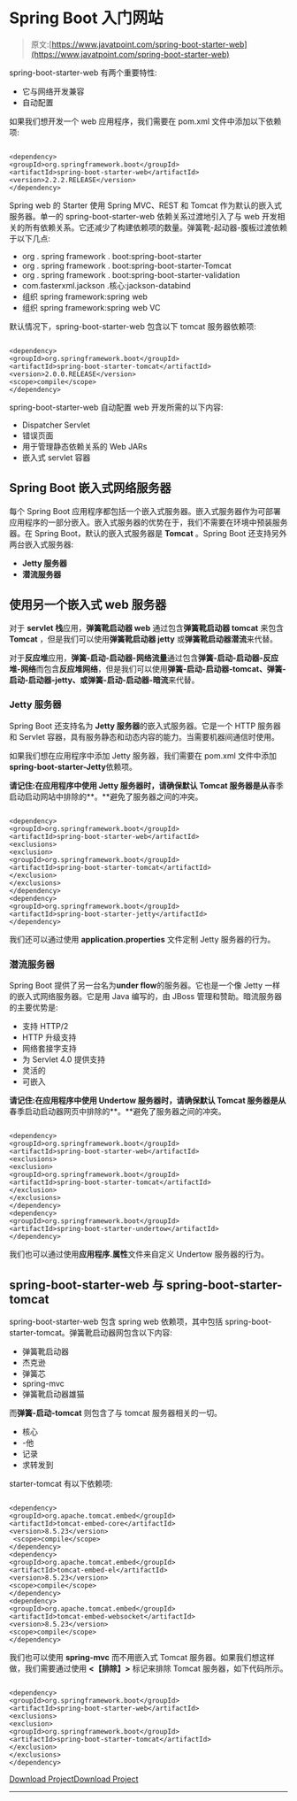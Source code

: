 # Spring Boot 入门网站

> 原文:[https://www.javatpoint.com/spring-boot-starter-web](https://www.javatpoint.com/spring-boot-starter-web)

spring-boot-starter-web 有两个重要特性:

*   它与网络开发兼容
*   自动配置

如果我们想开发一个 web 应用程序，我们需要在 pom.xml 文件中添加以下依赖项:

```

<dependency>
<groupId>org.springframework.boot</groupId>
<artifactId>spring-boot-starter-web</artifactId>
<version>2.2.2.RELEASE</version>
</dependency>

```

Spring web 的 Starter 使用 Spring MVC、REST 和 Tomcat 作为默认的嵌入式服务器。单一的 spring-boot-starter-web 依赖关系过渡地引入了与 web 开发相关的所有依赖关系。它还减少了构建依赖项的数量。弹簧靴-起动器-腹板过渡依赖于以下几点:

*   org . spring framework . boot:spring-boot-starter
*   org . spring framework . boot:spring-boot-starter-Tomcat
*   org . spring framework . boot:spring-boot-starter-validation
*   com.fasterxml.jackson .核心:jackson-databind
*   组织 spring framework:spring web
*   组织 spring framework:spring web VC

默认情况下，spring-boot-starter-web 包含以下 tomcat 服务器依赖项:

```

<dependency>
<groupId>org.springframework.boot</groupId>
<artifactId>spring-boot-starter-tomcat</artifactId>
<version>2.0.0.RELEASE</version>
<scope>compile</scope>
</dependency>

```

spring-boot-starter-web 自动配置 web 开发所需的以下内容:

*   Dispatcher Servlet
*   错误页面
*   用于管理静态依赖关系的 Web JARs
*   嵌入式 servlet 容器

## Spring Boot 嵌入式网络服务器

每个 Spring Boot 应用程序都包括一个嵌入式服务器。嵌入式服务器作为可部署应用程序的一部分嵌入。嵌入式服务器的优势在于，我们不需要在环境中预装服务器。在 Spring Boot，默认的嵌入式服务器是 **Tomcat** 。Spring Boot 还支持另外两台嵌入式服务器:

*   **Jetty 服务器**
*   **潜流服务器**

## 使用另一个嵌入式 web 服务器

对于 **servlet 栈**应用，**弹簧靴启动器 web** 通过包含**弹簧靴启动器 tomcat** 来包含 **Tomcat** ，但是我们可以使用**弹簧靴启动器 jetty** 或**弹簧靴启动器潜流**来代替。

对于**反应堆**应用，**弹簧-启动-启动器-网络流量**通过包含**弹簧-启动-启动器-反应堆-网络**而包含**反应堆网络**，但是我们可以使用**弹簧-启动-启动器-tomcat、弹簧-启动-启动器-jetty、**或**弹簧-启动-启动器-暗流**来代替。

### Jetty 服务器

Spring Boot 还支持名为 **Jetty 服务器**的嵌入式服务器。它是一个 HTTP 服务器和 Servlet 容器，具有服务静态和动态内容的能力。当需要机器间通信时使用。

如果我们想在应用程序中添加 Jetty 服务器，我们需要在 pom.xml 文件中添加**spring-boot-starter-Jetty**依赖项。

**请记住:**在应用程序中使用 Jetty 服务器时，请确保默认 Tomcat 服务器是**从**春季启动启动网站中排除的**。**避免了服务器之间的冲突。

```

<dependency>
<groupId>org.springframework.boot</groupId>
<artifactId>spring-boot-starter-web</artifactId>
<exclusions>
<exclusion>
<groupId>org.springframework.boot</groupId>
<artifactId>spring-boot-starter-tomcat</artifactId>
</exclusion>
</exclusions>
</dependency>
<dependency>
<groupId>org.springframework.boot</groupId>
<artifactId>spring-boot-starter-jetty</artifactId>
</dependency>

```

我们还可以通过使用 **application.properties** 文件定制 Jetty 服务器的行为。

### 潜流服务器

Spring Boot 提供了另一台名为**under flow**的服务器。它也是一个像 Jetty 一样的嵌入式网络服务器。它是用 Java 编写的，由 JBoss 管理和赞助。暗流服务器的主要优势是:

*   支持 HTTP/2
*   HTTP 升级支持
*   网络套接字支持
*   为 Servlet 4.0 提供支持
*   灵活的
*   可嵌入

**请记住:**在应用程序中使用 Undertow 服务器时，请确保默认 Tomcat 服务器是**从**春季启动启动器网页中排除的**。**避免了服务器之间的冲突。

```

<dependency>
<groupId>org.springframework.boot</groupId>
<artifactId>spring-boot-starter-web</artifactId>
<exclusions>
<exclusion>
<groupId>org.springframework.boot</groupId>
<artifactId>spring-boot-starter-tomcat</artifactId>
</exclusion>
</exclusions>
</dependency>
<dependency>
<groupId>org.springframework.boot</groupId>
<artifactId>spring-boot-starter-undertow</artifactId>
</dependency>

```

我们也可以通过使用**应用程序.属性**文件来自定义 Undertow 服务器的行为。

## spring-boot-starter-web 与 spring-boot-starter-tomcat

spring-boot-starter-web 包含 spring web 依赖项，其中包括 spring-boot-starter-tomcat。弹簧靴启动器网包含以下内容:

*   弹簧靴启动器
*   杰克逊
*   弹簧芯
*   spring-mvc
*   弹簧靴启动器雄猫

而**弹簧-启动-tomcat** 则包含了与 tomcat 服务器相关的一切。

*   核心
*   -他
*   记录
*   求转发到

starter-tomcat 有以下依赖项:

```

<dependency>
<groupId>org.apache.tomcat.embed</groupId>
<artifactId>tomcat-embed-core</artifactId>
<version>8.5.23</version>
 <scope>compile</scope>
</dependency>
<dependency>
<groupId>org.apache.tomcat.embed</groupId>
<artifactId>tomcat-embed-el</artifactId>
<version>8.5.23</version>
<scope>compile</scope>
</dependency>
<dependency>
<groupId>org.apache.tomcat.embed</groupId>
<artifactId>tomcat-embed-websocket</artifactId>
<version>8.5.23</version>
<scope>compile</scope>
</dependency>

```

我们也可以使用 **spring-mvc** 而不用嵌入式 Tomcat 服务器。如果我们想这样做，我们需要通过使用 **<【排除】>** 标记来排除 Tomcat 服务器，如下代码所示。

```

<dependency>
<groupId>org.springframework.boot</groupId>
<artifactId>spring-boot-starter-web</artifactId>
<exclusions>
<exclusion>
<groupId>org.springframework.boot</groupId>
<artifactId>spring-boot-starter-tomcat</artifactId>
</exclusion>
</exclusions>
</dependency>

```

[Download Project](https://static.javatpoint.com/springboot/download/spring-boot-jetty-example.zip)[Download Project](https://static.javatpoint.com/springboot/download/spring-boot-undertow-example.zip)

* * *